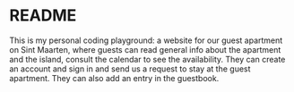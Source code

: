 # README

This is my personal coding playground: a website for our guest apartment on Sint Maarten, where guests can read general info about the apartment and the island, consult the calendar to see the availability. They can create an account and sign in and send us a request to stay at the guest apartment. They can also add an entry in the guestbook.
